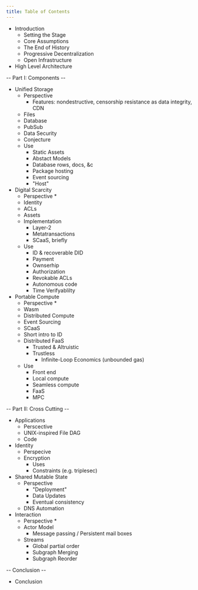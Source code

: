 ```yaml
---
title: Table of Contents
---
```


* Introduction
  * Setting the Stage
  * Core Assumptions
  * The End of History
  * Progressive Decentralization
  * Open Infrastructure
* High Level Architecture

-- Part I: Components --

* Unified Storage
  * Perspective
    * Features: nondestructive, censorship resistance as data integrity, CDN
  * Files
  * Database
  * PubSub
  * Data Security
  * Conjecture
  * Use
    * Static Assets
    * Abstact Models
    * Database rows, docs, &c
    * Package hosting
    * Event sourcing
    * "Host"
* Digital Scarcity
  * Perspective
    *
  * Identity
  * ACLs
  * Assets
  * Implementation
    * Layer-2
    * Metatransactions
    * SCaaS, briefly
  * Use
    * ID & recoverable DID
    * Payment
    * Ownserhip
    * Authorization
    * Revokable ACLs
    * Autonomous code
    * Time Verifyablilty
* Portable Compute
  * Perspective
    *
  * Wasm
  * Distributed Compute
  * Event Sourcing
  * SCaaS
  * Short intro to ID
  * Distributed FaaS
    * Trusted & Altruistic
    * Trustless
      * Infinite-Loop Economics (unbounded gas)
  * Use
    * Front end
    * Local compute
    * Seamless compute
    * FaaS
    * MPC

-- Part II: Cross Cutting --

* Applications
  * Perscective
  * UNIX-inspired File DAG
  * Code
* Identity
  * Perspecive
  * Encryption
    * Uses
    * Constraints (e.g. triplesec)
* Shared Mutable State
  * Perspective
    * "Deployment"
    * Data Updates
    * Eventual consistency
  * DNS Automation
* Interaction
  * Perspective
    *
  * Actor Model
    * Message passing / Persistent mail boxes
  * Streams
    * Global partial order
    * Subgraph Merging
    * Subgraph Reorder

-- Conclusion --

* Conclusion
